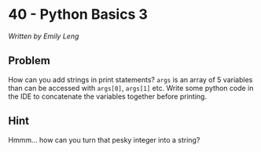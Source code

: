# 40 - Python Basics 3

*Written by Emily Leng*

## Problem

How can you add strings in print statements? `args` is an array of 5 variables than can be accessed with `args[0]`, `args[1]` etc. Write some python code in the IDE to concatenate the variables together before printing.

## Hint

Hmmm... how can you turn that pesky integer into a string?
